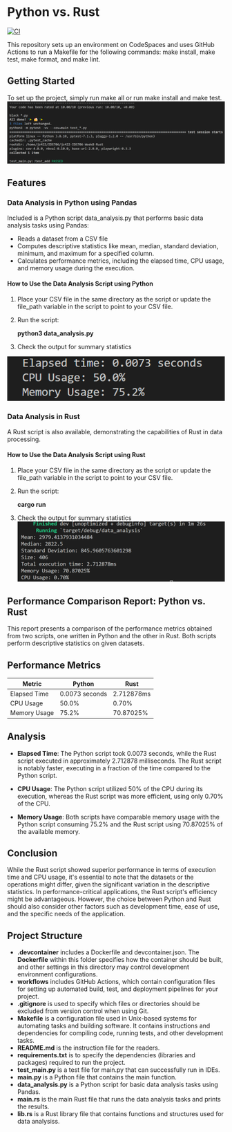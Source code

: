 # Python vs. Rust
[![CI](https://github.com/Jingzhi-cyber/jz422-IDS706-Week8-Rust/actions/workflows/cicd.yml/badge.svg)](https://github.com/Jingzhi-cyber/jz422-IDS706-Week8-Rust/actions/workflows/cicd.yml)

This repository sets up an environment on CodeSpaces and uses GitHub Actions to run a Makefile for the following commands: make install, make test, make format, and make lint.

## Getting Started
To set up the project, simply run make all or run make install and make test.
![Alt text](image_make.png)

## Features
### Data Analysis in Python using Pandas
Included is a Python script data_analysis.py that performs basic data analysis tasks using Pandas:

- Reads a dataset from a CSV file
- Computes descriptive statistics like mean, median, standard deviation, minimum, and maximum for a specified column.
- Calculates performance metrics, including the elapsed time, CPU usage, and memory usage during the execution.

#### How to Use the Data Analysis Script using Python
1. Place your CSV file in the same directory as the script or update the file_path variable in the script to point to your CSV file.
2. Run the script:

    **python3 data_analysis.py**

3. Check the output for summary statistics

![Alt text](image_python.png)

### Data Analysis in Rust
A Rust script is also available, demonstrating the capabilities of Rust in data processing.

#### How to Use the Data Analysis Script using Rust
1. Place your CSV file in the same directory as the script or update the file_path variable in the script to point to your CSV file.
2. Run the script:

    **cargo run**

3. Check the output for summary statistics
![Alt text](image_rust.png)

## Performance Comparison Report: Python vs. Rust

This report presents a comparison of the performance metrics obtained from two scripts, one written in Python and the other in Rust. Both scripts perform descriptive statistics on given datasets.

## Performance Metrics

| Metric        | Python          | Rust            |
| ------------- | --------------- | --------------- |
| Elapsed Time  | 0.0073 seconds  | 2.712878ms      |
| CPU Usage     | 50.0%           | 0.70%           |
| Memory Usage  | 75.2%           | 70.87025%       |

## Analysis

- **Elapsed Time**: The Python script took 0.0073 seconds, while the Rust script executed in approximately 2.712878 milliseconds. The Rust script is notably faster, executing in a fraction of the time compared to the Python script.
  
- **CPU Usage**: The Python script utilized 50% of the CPU during its execution, whereas the Rust script was more efficient, using only 0.70% of the CPU.

- **Memory Usage**: Both scripts have comparable memory usage with the Python script consuming 75.2% and the Rust script using 70.87025% of the available memory.

## Conclusion

While the Rust script showed superior performance in terms of execution time and CPU usage, it's essential to note that the datasets or the operations might differ, given the significant variation in the descriptive statistics. In performance-critical applications, the Rust script's efficiency might be advantageous. However, the choice between Python and Rust should also consider other factors such as development time, ease of use, and the specific needs of the application.


## Project Structure
- **.devcontainer** includes a Dockerfile and devcontainer.json. The **Dockerfile** within this folder specifies how the container should be built, and other settings in this directory may control development environment configurations.
- **workflows** includes GitHub Actions, which contain configuration files for setting up automated build, test, and deployment pipelines for your project.
- **.gitignore** is used to specify which files or directories should be excluded from version control when using Git.
- **Makefile** is a configuration file used in Unix-based systems for automating tasks and building software. It contains instructions and dependencies for compiling code, running tests, and other development tasks.
- **README.md** is the instruction file for the readers.
- **requirements.txt** is to specify the dependencies (libraries and packages) required to run the project.
- **test_main.py** is a test file for main.py that can successfully run in IDEs.
- **main.py** is a Python file that contains the main function.
- **data_analysis.py** is a Python script for basic data analysis tasks using Pandas.
- **main.rs** is the main Rust file that runs the data analysis tasks and prints the results.
- **lib.rs** is a Rust library file that contains functions and structures used for data analysiss.

